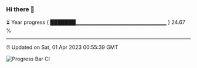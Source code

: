 ### Hi there 👋

⏳ Year progress { ███████▁▁▁▁▁▁▁▁▁▁▁▁▁▁▁▁▁▁▁▁▁▁▁ } 24.67 %

---

⏰ Updated on Sat, 01 Apr 2023 00:55:39 GMT

![Progress Bar CI](https://github.com/liununu/liununu/workflows/Progress%20Bar%20CI/badge.svg)
